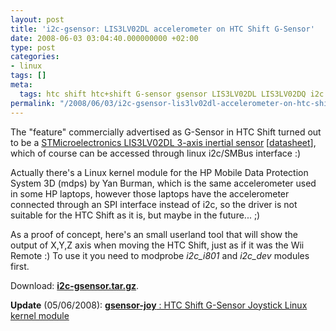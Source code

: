 ```yaml
---
layout: post
title: 'i2c-gsensor: LIS3LV02DL accelerometer on HTC Shift G-Sensor'
date: 2008-06-03 03:04:40.000000000 +02:00
type: post
categories:
- linux
tags: []
meta:
  tags: htc shift htc+shift G-sensor gsensor LIS3LV02DL LIS3LV02DQ i2c SMBus
permalink: "/2008/06/03/i2c-gsensor-lis3lv02dl-accelerometer-on-htc-shift-g-sensor/"
---
```

The "feature" commercially advertised as G-Sensor in HTC Shift turned out to be a [STMicroelectronics LIS3LV02DL 3-axis inertial sensor](http://www.st.com/stonline/products/literature/ds/12094/lis3lv02dl.htm) [[datasheet](http://www.st.com/stonline/products/literature/ds/12094.pdf)], which of course can be accessed through linux i2c/SMBus interface :)

Actually there's a Linux kernel module for the HP Mobile Data Protection System 3D (mdps) by Yan Burman, which is the same accelerometer used in some HP laptops, however those laptops have the accelerometer connected through an SPI interface instead of i2c, so the driver is not suitable for the HTC Shift as it is, but maybe in the future... ;)

As a proof of concept, here's an small userland tool that will show the output of X,Y,Z axis when moving the HTC Shift, just as if it was the Wii Remote :) To use it you need to modprobe _i2c\_i801_ and _i2c\_dev_ modules first.

Download: **[i2c-gsensor.tar.gz](/HTC/shift/i2c-gsensor.tar.gz)**.

**Update** (05/06/2008): [**gsensor-joy** : HTC Shift G-Sensor Joystick Linux kernel module](/blog/2008/06/05/gsensor-joy-htc-shift-g-sensor-joystick-linux-kernel-module/)

